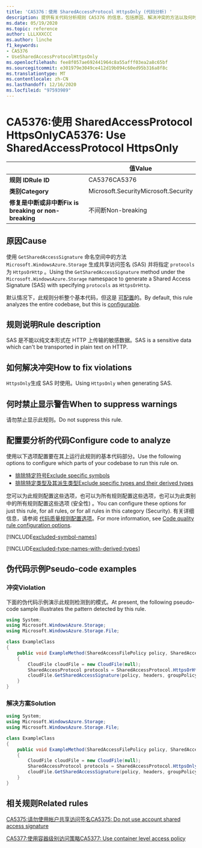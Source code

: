 ```yaml
---
title: 'CA5376：使用 SharedAccessProtocol HttpsOnly (代码分析) '
description: 提供有关代码分析规则 CA5376 的信息，包括原因、解决冲突的方法以及何时取消显示。
ms.date: 05/19/2020
ms.topic: reference
author: LLLXXXCCC
ms.author: linche
f1_keywords:
- CA5376
- UseSharedAccessProtocolHttpsOnly
ms.openlocfilehash: fee8f057ae692441964c8a55afff03ea2a8c65bf
ms.sourcegitcommit: e301979e3049ce412d19b094c60ed95b316a8f8c
ms.translationtype: MT
ms.contentlocale: zh-CN
ms.lasthandoff: 12/16/2020
ms.locfileid: "97593989"
---
```

# <a name="ca5376-use-sharedaccessprotocol-httpsonly"></a><span data-ttu-id="da2f8-103">CA5376:使用 SharedAccessProtocol HttpsOnly</span><span class="sxs-lookup"><span data-stu-id="da2f8-103">CA5376: Use SharedAccessProtocol HttpsOnly</span></span>

| | <span data-ttu-id="da2f8-104">值</span><span class="sxs-lookup"><span data-stu-id="da2f8-104">Value</span></span> |
|-|-|
| <span data-ttu-id="da2f8-105">**规则 ID**</span><span class="sxs-lookup"><span data-stu-id="da2f8-105">**Rule ID**</span></span> |<span data-ttu-id="da2f8-106">CA5376</span><span class="sxs-lookup"><span data-stu-id="da2f8-106">CA5376</span></span>|
| <span data-ttu-id="da2f8-107">**类别**</span><span class="sxs-lookup"><span data-stu-id="da2f8-107">**Category**</span></span> |<span data-ttu-id="da2f8-108">Microsoft.Security</span><span class="sxs-lookup"><span data-stu-id="da2f8-108">Microsoft.Security</span></span>|
| <span data-ttu-id="da2f8-109">**修复是中断或非中断**</span><span class="sxs-lookup"><span data-stu-id="da2f8-109">**Fix is breaking or non-breaking**</span></span> |<span data-ttu-id="da2f8-110">不间断</span><span class="sxs-lookup"><span data-stu-id="da2f8-110">Non-breaking</span></span>|

## <a name="cause"></a><span data-ttu-id="da2f8-111">原因</span><span class="sxs-lookup"><span data-stu-id="da2f8-111">Cause</span></span>

<span data-ttu-id="da2f8-112">使用 `GetSharedAccessSignature` 命名空间中的方法 `Microsoft.WindowsAzure.Storage` 生成共享访问签名 (SAS) 并将指定 `protocols` 为 `HttpsOrHttp` 。</span><span class="sxs-lookup"><span data-stu-id="da2f8-112">Using the `GetSharedAccessSignature` method under the `Microsoft.WindowsAzure.Storage` namespace to generate a Shared Access Signature (SAS) with specifying `protocols` as `HttpsOrHttp`.</span></span>

<span data-ttu-id="da2f8-113">默认情况下，此规则分析整个基本代码，但这是 [可配置](#configure-code-to-analyze)的。</span><span class="sxs-lookup"><span data-stu-id="da2f8-113">By default, this rule analyzes the entire codebase, but this is [configurable](#configure-code-to-analyze).</span></span>

## <a name="rule-description"></a><span data-ttu-id="da2f8-114">规则说明</span><span class="sxs-lookup"><span data-stu-id="da2f8-114">Rule description</span></span>

<span data-ttu-id="da2f8-115">SAS 是不能以纯文本形式在 HTTP 上传输的敏感数据。</span><span class="sxs-lookup"><span data-stu-id="da2f8-115">SAS is a sensitive data which can't be transported in plain text on HTTP.</span></span>

## <a name="how-to-fix-violations"></a><span data-ttu-id="da2f8-116">如何解决冲突</span><span class="sxs-lookup"><span data-stu-id="da2f8-116">How to fix violations</span></span>

<span data-ttu-id="da2f8-117">`HttpsOnly`生成 SAS 时使用。</span><span class="sxs-lookup"><span data-stu-id="da2f8-117">Using `HttpsOnly` when generating SAS.</span></span>

## <a name="when-to-suppress-warnings"></a><span data-ttu-id="da2f8-118">何时禁止显示警告</span><span class="sxs-lookup"><span data-stu-id="da2f8-118">When to suppress warnings</span></span>

<span data-ttu-id="da2f8-119">请勿禁止显示此规则。</span><span class="sxs-lookup"><span data-stu-id="da2f8-119">Do not suppress this rule.</span></span>

## <a name="configure-code-to-analyze"></a><span data-ttu-id="da2f8-120">配置要分析的代码</span><span class="sxs-lookup"><span data-stu-id="da2f8-120">Configure code to analyze</span></span>

<span data-ttu-id="da2f8-121">使用以下选项配置要在其上运行此规则的基本代码部分。</span><span class="sxs-lookup"><span data-stu-id="da2f8-121">Use the following options to configure which parts of your codebase to run this rule on.</span></span>

- [<span data-ttu-id="da2f8-122">排除特定符号</span><span class="sxs-lookup"><span data-stu-id="da2f8-122">Exclude specific symbols</span></span>](#exclude-specific-symbols)
- [<span data-ttu-id="da2f8-123">排除特定类型及其派生类型</span><span class="sxs-lookup"><span data-stu-id="da2f8-123">Exclude specific types and their derived types</span></span>](#exclude-specific-types-and-their-derived-types)

<span data-ttu-id="da2f8-124">您可以为此规则配置这些选项，也可以为所有规则配置这些选项，也可以为此类别中的所有规则配置这些选项 (安全性) 。</span><span class="sxs-lookup"><span data-stu-id="da2f8-124">You can configure these options for just this rule, for all rules, or for all rules in this category (Security).</span></span> <span data-ttu-id="da2f8-125">有关详细信息，请参阅 [代码质量规则配置选项](../code-quality-rule-options.md)。</span><span class="sxs-lookup"><span data-stu-id="da2f8-125">For more information, see [Code quality rule configuration options](../code-quality-rule-options.md).</span></span>

[!INCLUDE[excluded-symbol-names](~/includes/code-analysis/excluded-symbol-names.md)]

[!INCLUDE[excluded-type-names-with-derived-types](~/includes/code-analysis/excluded-type-names-with-derived-types.md)]

## <a name="pseudo-code-examples"></a><span data-ttu-id="da2f8-126">伪代码示例</span><span class="sxs-lookup"><span data-stu-id="da2f8-126">Pseudo-code examples</span></span>

### <a name="violation"></a><span data-ttu-id="da2f8-127">冲突</span><span class="sxs-lookup"><span data-stu-id="da2f8-127">Violation</span></span>

<span data-ttu-id="da2f8-128">下面的伪代码示例演示此规则检测到的模式。</span><span class="sxs-lookup"><span data-stu-id="da2f8-128">At present, the following pseudo-code sample illustrates the pattern detected by this rule.</span></span>

```csharp
using System;
using Microsoft.WindowsAzure.Storage;
using Microsoft.WindowsAzure.Storage.File;

class ExampleClass
{
    public void ExampleMethod(SharedAccessFilePolicy policy, SharedAccessFileHeaders headers, string groupPolicyIdentifier, IPAddressOrRange ipAddressOrRange)
    {
        CloudFile cloudFile = new CloudFile(null);
        SharedAccessProtocol protocols = SharedAccessProtocol.HttpsOrHttp;
        cloudFile.GetSharedAccessSignature(policy, headers, groupPolicyIdentifier, protocols, ipAddressOrRange);
    }
}
```

### <a name="solution"></a><span data-ttu-id="da2f8-129">解决方案</span><span class="sxs-lookup"><span data-stu-id="da2f8-129">Solution</span></span>

```csharp
using System;
using Microsoft.WindowsAzure.Storage;
using Microsoft.WindowsAzure.Storage.File;

class ExampleClass
{
    public void ExampleMethod(SharedAccessFilePolicy policy, SharedAccessFileHeaders headers, string groupPolicyIdentifier, IPAddressOrRange ipAddressOrRange)
    {
        CloudFile cloudFile = new CloudFile(null);
        SharedAccessProtocol protocols = SharedAccessProtocol.HttpsOnly;
        cloudFile.GetSharedAccessSignature(policy, headers, groupPolicyIdentifier, protocols, ipAddressOrRange);
    }
}
```

## <a name="related-rules"></a><span data-ttu-id="da2f8-130">相关规则</span><span class="sxs-lookup"><span data-stu-id="da2f8-130">Related rules</span></span>

[<span data-ttu-id="da2f8-131">CA5375:请勿使用帐户共享访问签名</span><span class="sxs-lookup"><span data-stu-id="da2f8-131">CA5375: Do not use account shared access signature</span></span>](ca5375.md)

[<span data-ttu-id="da2f8-132">CA5377:使用容器级别访问策略</span><span class="sxs-lookup"><span data-stu-id="da2f8-132">CA5377: Use container level access policy</span></span>](ca5377.md)
